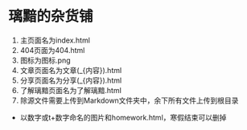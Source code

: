 # 璃黯的杂货铺
1. 主页面名为index.html
2. 404页面为404.html
3. 图标为图标.png
4. 文章页面名为文章(_{内容}).html
5. 分享页面名为分享(_{内容}).html
6. 了解璃黯页面名为了解璃黯.html
7. 除源文件需要上传到Markdown文件夹中，余下所有文件上传到根目录

+ 以数字或t+数字命名的图片和homework.html，寒假结束可以删掉
